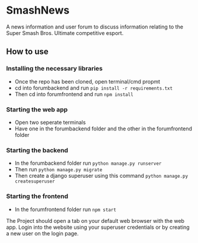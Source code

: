 # SmashNews

A news information and user forum to discuss information relating to the Super Smash Bros. Ultimate competitive esport.

## How to use

### Installing the necessary libraries

* Once the repo has been cloned, open terminal/cmd propmt
* cd into forumbackend and run `pip install -r requirements.txt`
* Then cd into forumfrontend and run `npm install`

### Starting the web app

* Open two seperate terminals
* Have one in the forumbackend folder and the other in the forumfrontend folder

### Starting the backend
* In the forumbackend folder run `python manage.py runserver`
* Then run `python manage.py migrate`
* Then create a django superuser using this command `python manage.py createsuperuser`

### Starting the frontend
* In the forumfrontend folder run `npm start`

The Project should open a tab on your default web browser with the web app.  Login into the website using your superuser credentials or by creating a new user on the login page.